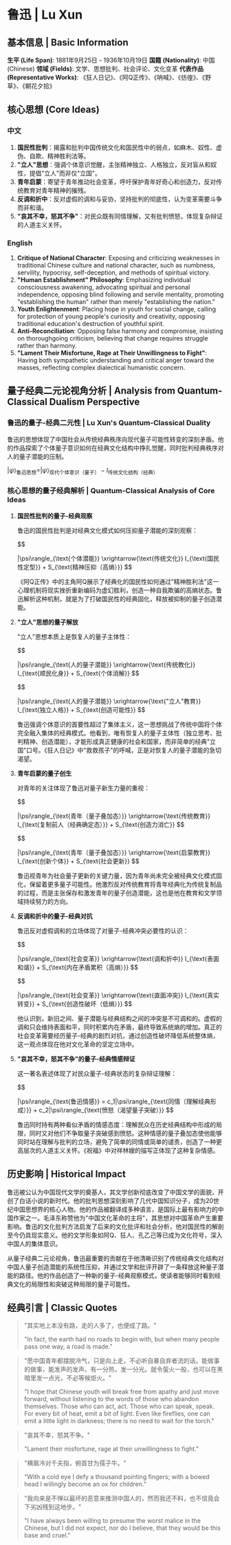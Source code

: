 # 鲁迅 | Lu Xun

## 基本信息 | Basic Information

**生平 (Life Span)**: 1881年9月25日 - 1936年10月19日
**国籍 (Nationality)**: 中国 (Chinese)
**领域 (Fields)**: 文学、思想批判、社会评论、文化变革
**代表作品 (Representative Works)**: 《狂人日记》、《阿Q正传》、《呐喊》、《彷徨》、《野草》、《朝花夕拾》

## 核心思想 (Core Ideas)

### 中文
1. **国民性批判**：揭露和批判中国传统文化和国民性中的弱点，如麻木、奴性、虚伪、自欺、精神胜利法等。
2. **"立人"思想**：强调个体意识觉醒，主张精神独立、人格独立，反对盲从和奴性，提倡"立人"而非仅"立国"。
3. **青年启蒙**：寄望于青年推动社会变革，呼吁保护青年好奇心和创造力，反对传统教育对青年精神的摧残。
4. **反调和折中**：反对虚假的调和与妥协，坚持批判的彻底性，认为变革需要斗争而非和谐。
5. **"哀其不幸，怒其不争"**：对民众既有同情理解，又有批判愤怒，体现复杂辩证的人道主义关怀。

### English
1. **Critique of National Character**: Exposing and criticizing weaknesses in traditional Chinese culture and national character, such as numbness, servility, hypocrisy, self-deception, and methods of spiritual victory.
2. **"Human Establishment" Philosophy**: Emphasizing individual consciousness awakening, advocating spiritual and personal independence, opposing blind following and servile mentality, promoting "establishing the human" rather than merely "establishing the nation."
3. **Youth Enlightenment**: Placing hope in youth for social change, calling for protection of young people's curiosity and creativity, opposing traditional education's destruction of youthful spirit.
4. **Anti-Reconciliation**: Opposing false harmony and compromise, insisting on thoroughgoing criticism, believing that change requires struggle rather than harmony.
5. **"Lament Their Misfortune, Rage at Their Unwillingness to Fight"**: Having both sympathetic understanding and critical anger toward the masses, reflecting complex dialectical humanistic concern.

## 量子经典二元论视角分析 | Analysis from Quantum-Classical Dualism Perspective

### 鲁迅的量子-经典二元性 | Lu Xun's Quantum-Classical Duality

鲁迅的思想体现了中国社会从传统经典秩序向现代量子可能性转变的深刻矛盾。他的作品探索了个体量子意识如何在经典文化结构中挣扎觉醒，同时批判经典秩序对人的量子潜能的压制。

$`
|\psi\rangle_{\text{鲁迅思想}} = |\psi\rangle_{\text{现代个体意识（量子）}} - I_{\text{传统文化结构（经典）}}
`$

### 核心思想的量子经典解析 | Quantum-Classical Analysis of Core Ideas

1. **国民性批判的量子-经典观察**

   鲁迅的国民性批判是对经典文化模式如何压抑量子潜能的深刻观察：

   $$

   |\psi\rangle_{\text{个体潜能}} \xrightarrow{\text{传统文化}} I_{\text{国民性定型}} + S_{\text{精神压抑（高熵）}}
   $$

   《阿Q正传》中的主角阿Q展示了经典化的国民性如何通过"精神胜利法"这一心理机制将现实挫折重新编码为虚幻胜利，创造一种自我欺骗的高熵状态。鲁迅解析这种机制，就是为了打破国民性的经典固化，释放被抑制的量子创造潜能。

2. **"立人"思想的量子解放**

   "立人"思想本质上是恢复人的量子主体性：

   $$

   |\psi\rangle_{\text{人的量子潜能}} \xrightarrow{\text{传统教化}} I_{\text{顺民化身}} + S_{\text{个体消解}}
   $$

   $$

   |\psi\rangle_{\text{人的量子潜能}} \xrightarrow{\text{"立人"教育}} I_{\text{独立人格}} + S_{\text{创造可能性}}
   $$

   鲁迅强调个体意识的首要性超过了集体主义，这一思想挑战了传统中国将个体完全融入集体的经典模式。他看到，唯有恢复人的量子主体性（独立思考、批判精神、创造潜能），才能形成真正健康的社会和国家，而非简单的经典"立国"口号。《狂人日记》中"救救孩子"的呼喊，正是对恢复人的量子潜能的急切渴望。

3. **青年启蒙的量子创生**

   对青年的关注体现了鲁迅对量子新生力量的重视：

   $$

   |\psi\rangle_{\text{青年（量子叠加态）}} \xrightarrow{\text{传统教育}} I_{\text{复制前人（经典确定态）}} + S_{\text{创造力消亡}}
   $$

   $$

   |\psi\rangle_{\text{青年（量子叠加态）}} \xrightarrow{\text{启蒙教育}} I_{\text{创新个体}} + S_{\text{社会更新}}
   $$

   鲁迅视青年为社会量子更新的关键力量，因为青年尚未完全被经典文化模式固化，保留着更多量子可能性。他激烈反对传统教育将青年经典化为传统复制品的过程，而是主张保存和激发青年的量子创造潜能，这也是他在教育和文学领域持续努力的方向。

4. **反调和折中的量子-经典对抗**

   鲁迅反对虚假调和的立场体现了对量子-经典冲突必要性的认识：

   $$

   |\psi\rangle_{\text{社会变革}} \xrightarrow{\text{调和折中}} I_{\text{表面和谐}} + S_{\text{内在矛盾累积（高熵）}}
   $$

   $$

   |\psi\rangle_{\text{社会变革}} \xrightarrow{\text{直面冲突}} I_{\text{真实转变}} + S_{\text{创造性破坏（低熵）}}
   $$

   他认识到，新旧之间、量子潜能与经典结构之间的冲突是不可调和的。虚假的调和只会维持表面和平，同时积累内在矛盾，最终导致系统熵的增加。真正的社会变革需要经历量子-经典的剧烈对抗，通过创造性破坏降低系统整体熵，这一观点体现在他对文化革命的坚定立场中。

5. **"哀其不幸，怒其不争"的量子-经典情感辩证**

   这一著名表述体现了对民众量子-经典状态的复杂辩证理解：

   $$

   |\psi\rangle_{\text{鲁迅情感}} = c_1|\psi\rangle_{\text{同情（理解经典形成）}} + c_2|\psi\rangle_{\text{愤怒（渴望量子突破）}}
   $$

   鲁迅同时持有两种看似矛盾的情感态度：理解民众在历史经典结构中形成的局限，同时又对他们不争取量子突破感到愤怒。这种情感的量子叠加态使他能够同时站在理解与批判的立场，避免了简单的同情或简单的谴责，创造了一种更高层次的人道主义关怀。《祝福》中对祥林嫂的描写正体现了这种复杂情感。

## 历史影响 | Historical Impact

鲁迅被公认为中国现代文学的奠基人，其文学创新彻底改变了中国文学的面貌，开创了白话小说的新时代。他的批判思想深刻影响了几代中国知识分子，成为20世纪中国思想界的核心人物。他的作品被翻译成多种语言，是国际上最有影响力的中国作家之一。毛泽东称赞他为"中国文化革命的主将"，其思想对中国革命产生重要影响。鲁迅的文化批判方法启发了后来的文化批评和社会分析，他对国民性的解剖至今仍具现实意义。他的文学形象如阿Q、狂人、孔乙己等已成为文化符号，深入中国人的集体意识。

从量子经典二元论视角，鲁迅最重要的贡献在于他清晰识别了传统经典文化结构对中国人量子创造潜能的系统性压抑，并通过文学和批评开辟了一条释放这种量子潜能的路径。他的作品创造了一种新的量子-经典观察模式，使读者能够同时看到经典文化的局限性和突破这种局限的量子可能性。

## 经典引言 | Classic Quotes

> "其实地上本没有路，走的人多了，也便成了路。"
>
> "In fact, the earth had no roads to begin with, but when many people pass one way, a road is made."

> "愿中国青年都摆脱冷气，只是向上走，不必听自暴自弃者流的话。能做事的做事，能发声的发声。有一分热，发一分光。就令萤火一般，也可以在黑暗里发一点光，不必等候炬火。"
>
> "I hope that Chinese youth will break free from apathy and just move forward, without listening to the words of those who abandon themselves. Those who can act, act. Those who can speak, speak. For every bit of heat, emit a bit of light. Even like fireflies, one can emit a little light in darkness; there is no need to wait for the torch."

> "哀其不幸，怒其不争。"
>
> "Lament their misfortune, rage at their unwillingness to fight."

> "横眉冷对千夫指，俯首甘为孺子牛。"
>
> "With a cold eye I defy a thousand pointing fingers; with a bowed head I willingly become an ox for children."

> "我向来是不惮以最坏的恶意来推测中国人的，然而我还不料，也不信竟会下劣凶残到这地步。"
>
> "I have always been willing to presume the worst malice in the Chinese, but I did not expect, nor do I believe, that they would be this base and cruel."